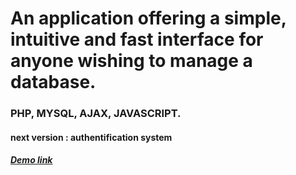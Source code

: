 # An application offering a simple, intuitive and fast interface for anyone wishing to manage a database.

### PHP, MYSQL, AJAX, JAVASCRIPT.

#### next version : authentification system

##### [Demo link](https://florenceb.fr/awesomedatabase/)
